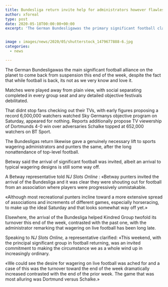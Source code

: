 ```yaml
---
title: Bundesliga return invite help for administrators however flawless Saturday still way off
author: xforeal 
type: post
date: 2020-05-18T00:00:00+00:00
excerpt: 'The German Bundesligawas the primary significant football class on the planet to come back from suspension this end of the week, in spite of the fact that while football is back, its not as we very know and love it '


image : images/news/2020/05/shutterstock_1479677888-6.jpg
categories:
  - news

---
```

The German Bundesligawas the main significant football alliance on the planet to come back from suspension this end of the week, despite the fact that while football is back, its not as we very know and love it. 

Matches were played away from plain view, with social separating completed in every group seat and any detailed objective festivals debilitated. 

That didnt stop fans checking out their TVs, with early figures proposing a record 6,000,000 watchers watched Sky Germanys objective program on Saturday, appeared for nothing. Reports additionally propose TV viewership of Dortmunds 4-0 win over adversaries Schalke topped at 652,000 watchers on BT Sport. 

The Bundesligas return likewise gave a genuinely necessary lift to sports wagering administrators and punters the same, after the long nonattendance of top-level football. 

Betway said the arrival of significant football was invited, albeit an arrival to typical wagering designs is still some way off. 

A Betway representative told _NJ Slots Online_ : &#171;Betway punters invited the arrival of the Bundesliga and it was clear they were shouting out for football from an association where players were progressively unmistakable. 

&#171;Although most recreational punters incline toward a more extensive spread of associations and increments of different games, especially horseracing, to make up the ideal Saturday and that looks somewhat way off yet.&#187; 

Elsewhere, the arrival of the Bundesliga helped Kindred Group twofold its turnover this end of the week, contrasted with the past one, with the administrator remarking that wagering on live football has been long late. 

Speaking to _NJ Slots Online,_ a representative clarified: &#171;This weekend, with the principal significant group in football returning, was an invited commitment to making the circumstance we as a whole wind up in increasingly ordinary. 

&#171;We could see the desire for wagering on live football was ached for and a case of this was the turnover toward the end of the week dramatically increased contrasted with the end of the prior week. The game that was most alluring was Dortmund versus Schalke.&#187;